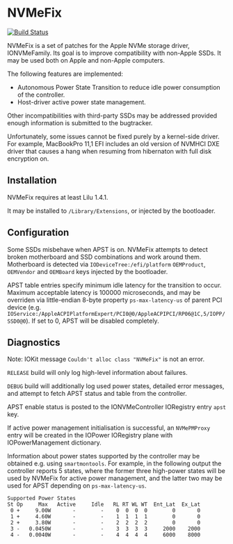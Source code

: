 NVMeFix
=======

[![Build Status](https://travis-ci.com/acidanthera/NVMeFix.svg?branch=master)](https://travis-ci.com/acidanthera/NVMeFix)

NVMeFix is a set of patches for the Apple NVMe storage driver, IONVMeFamily.
Its goal is to improve compatibility with non-Apple SSDs. It may be used both on Apple and non-Apple
computers.

The following features are implemented:

- Autonomous Power State Transition to reduce idle power consumption of the controller.
- Host-driver active power state management.

Other incompatibilities with third-party SSDs may be addressed provided enough information is
submitted to the bugtracker.

Unfortunately, some issues cannot be fixed purely by a kernel-side driver. For example, MacBookPro
11,1 EFI includes an old version of NVMHCI DXE driver that causes a hang when resuming from
hibernaton with full disk encryption on.

Installation
------------

NVMeFix requires at least Lilu 1.4.1.

It may be installed to `/Library/Extensions`, or injected by the bootloader.

Configuration
-------------

Some SSDs misbehave when APST is on. NVMeFix attempts to detect broken motherboard and SSD
combinations and work around them. Motherboard is detected via `IODeviceTree:/efi/platform`
`OEMProduct`, `OEMVendor` and `OEMBoard` keys injected by the bootloader.

APST table entries specify minimum idle latency for the transition to occur. Maximum acceptable
latency is 100000 microseconds, and may be overriden via little-endian 8-byte property
`ps-max-latency-us` of parent PCI device (e.g.
`IOService:/AppleACPIPlatformExpert/PCI0@0/AppleACPIPCI/RP06@1C,5/IOPP/SSD0@0`). If set to 0, APST
will be disabled completely.

Diagnostics
-----------

Note: IOKit message `Couldn't alloc class "NVMeFix"` is not an error.

`RELEASE` build will only log high-level information about failures.

`DEBUG` build will additionally log used power states, detailed error messages, and attempt to
fetch APST status and table from the controller.

APST enable status is posted to the IONVMeController IORegistry entry `apst` key.

If active power management initialisation is successful, an `NVMePMProxy` entry will be created
in the IOPower IORegistry plane with IOPowerManagement dictionary.

Information about power states supported by the controller may be obtained e.g. using `smartmontools`.
For example, in the following output the controller reports 5 states, where the former three
high-power states will be used by NVMeFix for active power management, and the latter two may be
used for APST depending on `ps-max-latency-us`.

    Supported Power States
    St Op     Max   Active     Idle   RL RT WL WT  Ent_Lat  Ex_Lat
     0 +     9.00W       -        -    0  0  0  0        0       0
     1 +     4.60W       -        -    1  1  1  1        0       0
     2 +     3.80W       -        -    2  2  2  2        0       0
     3 -   0.0450W       -        -    3  3  3  3     2000    2000
     4 -   0.0040W       -        -    4  4  4  4     6000    8000
